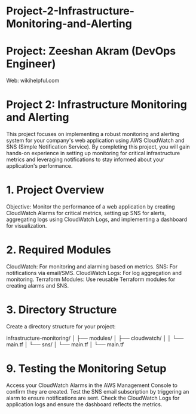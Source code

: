 # Project-2-Infrastructure-Monitoring-and-Alerting

# Project: Zeeshan Akram (DevOps Engineer)
Web: wikihelpful.com

# Project 2: Infrastructure Monitoring and Alerting
This project focuses on implementing a robust monitoring and alerting system for your company's web application using AWS CloudWatch and SNS (Simple Notification Service). By completing this project, you will gain hands-on experience in setting up monitoring for critical infrastructure metrics and leveraging notifications to stay informed about your application's performance.

# 1. Project Overview
Objective: Monitor the performance of a web application by creating CloudWatch Alarms for critical metrics, setting up SNS for alerts, aggregating logs using CloudWatch Logs, and implementing a dashboard for visualization.

# 2. Required Modules
CloudWatch: For monitoring and alarming based on metrics.
SNS: For notifications via email/SMS.
CloudWatch Logs: For log aggregation and monitoring.
Terraform Modules: Use reusable Terraform modules for creating alarms and SNS.

# 3. Directory Structure
Create a directory structure for your project:

infrastructure-monitoring/
│
├── modules/
│   ├── cloudwatch/
│   │   └── main.tf
│   └── sns/
│       └── main.tf
│
└── main.tf


# 9. Testing the Monitoring Setup
Access your CloudWatch Alarms in the AWS Management Console to confirm they are created.
Test the SNS email subscription by triggering an alarm to ensure notifications are sent.
Check the CloudWatch Logs for application logs and ensure the dashboard reflects the metrics.
